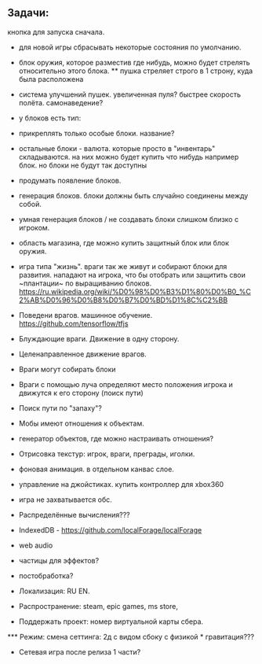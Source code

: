 ## Задачи:
кнопка для запуска сначала.
* для новой игры сбрасывать некоторые состояния по умолчанию.

* блок оружия, которое разместив где нибудь, можно будет стрелять относительно этого блока.
** пушка стреляет строго в 1 строну, куда была расположена
* система улучшений пушек. увеличенная пуля? быстрее скорость полёта. самонаведение?

* у блоков есть тип:
* прикреплять только особые блоки. название?
* остальные блоки - валюта. которые просто в "инвентарь" складываются. на них можно будет купить что нибудь
например блок. но блоки не будут так доступны

* продумать появление блоков.
* генерация блоков. блоки должны быть случайно соединены между собой.
* умная генерация блоков / не создавать блоки слишком близко с игроком.

* область магазина, где можно купить защитный блок или блок оружия.

* игра типа "жизнь". враги так же живут и собирают блоки для развития. нападают на игрока, что бы отобрать или
защитить свои ~плантации~ по выращиванию блоков.
https://ru.wikipedia.org/wiki/%D0%98%D0%B3%D1%80%D0%B0_%C2%AB%D0%96%D0%B8%D0%B7%D0%BD%D1%8C%C2%BB

* Поведени врагов. машинное обучение. https://github.com/tensorflow/tfjs
* Блуждающие враги. Движение в одну сторону.
* Целенаправленное движение врагов.
* Враги могут собирать блоки
* Враги с помощью луча определяют место положения игрока и движутся к его сторону (поиск пути)
* Поиск пути по "запаху"?
* Мобы имеют отношения к объектам.

* генератор объектов, где можно настраивать отношения?

* Отрисовка текстур: игрок, враги, преграды, иголки.
* фоновая анимация. в отдельном канвас слое.

* управление на джойстиках. купить контроллер для xbox360

* игра не захватывается обс.

* Распределённые вычисления???

* IndexedDB - https://github.com/localForage/localForage
* web audio
* частицы для эффектов?
* постобработка?

* Локализация: RU EN.
* Распространение: steam, epic games, ms store,

* Поддержать проект: номер виртуальной карты сбера.

*** Режим: смена сеттинга: 2д с видом сбоку с физикой * гравитация???

* Сетевая игра после релиза 1 части?
